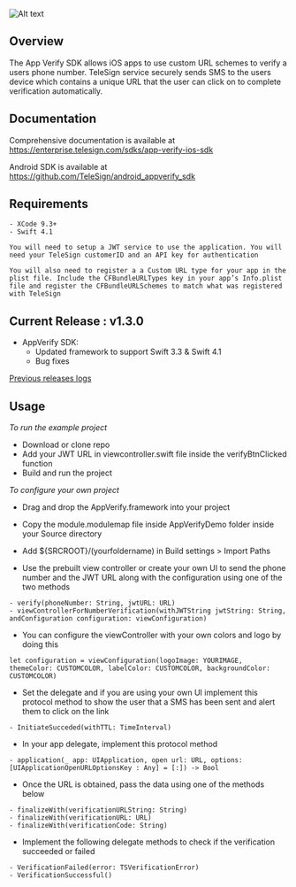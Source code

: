 ![Alt text](https://github.com/TeleSign/ios_verification_sdk/blob/master/banner.jpg)
## Overview

The App Verify SDK allows iOS apps to use custom URL schemes to verify a users phone number. TeleSign service securely sends SMS to the users device which contains a unique URL that the user can click on to complete verification automatically.

## Documentation
Comprehensive documentation is available at https://enterprise.telesign.com/sdks/app-verify-ios-sdk

Android SDK is available at https://github.com/TeleSign/android_appverify_sdk

## Requirements
	- XCode 9.3+
	- Swift 4.1
` You will need to setup a JWT service to use the application. You will need your TeleSign customerID and an API key for authentication `

` You will also need to register a a Custom URL type for your app in the plist file. Include the CFBundleURLTypes key in your app’s Info.plist file and register the CFBundleURLSchemes to match what was registered with TeleSign  `

## Current Release : v1.3.0
- AppVerify SDK:
  - Updated framework to support Swift 3.3 & Swift 4.1
  - Bug fixes

[Previous releases logs](https://github.com/TeleSign/ios_appverify_sdk/blob/master/RELEASE.md)

## Usage

*To run the example project*

- Download or clone repo
- Add your JWT URL in viewcontroller.swift file inside the verifyBtnClicked function
- Build and run the project

*To configure your own project*

- Drag and drop the AppVerify.framework into your project
- Copy the module.modulemap file inside AppVerifyDemo folder inside your Source directory
- Add ${SRCROOT}/(yourfoldername) in Build settings > Import Paths

- Use the prebuilt view controller or create your own UI to send the phone number and the JWT URL along with the configuration using one of the two methods

```
- verify(phoneNumber: String, jwtURL: URL)
- viewControllerForNumberVerification(withJWTString jwtString: String, andConfiguration configuration: viewConfiguration)
```

- You can configure the viewController with your own colors and logo by doing this

```
let configuration = viewConfiguration(logoImage: YOURIMAGE, themeColor: CUSTOMCOLOR, labelColor: CUSTOMCOLOR, backgroundColor: CUSTOMCOLOR)
```

- Set the delegate and if you are using your own UI implement this protocol method to show the user that a SMS has been sent and alert them to click on the link
```
- InitiateSucceded(withTTL: TimeInterval)
```

- In your app delegate, implement this protocol method
```
- application(_ app: UIApplication, open url: URL, options: [UIApplicationOpenURLOptionsKey : Any] = [:]) -> Bool
```
- Once the URL is obtained, pass the data using one of the methods below
```
- finalizeWith(verificationURLString: String)
- finalizeWith(verificationURL: URL)
- finalizeWith(verificationCode: String)
```
- Implement the following delegate methods to check if the verification succeeded or failed

```
- VerificationFailed(error: TSVerificationError)
- VerificationSuccessful()
```
